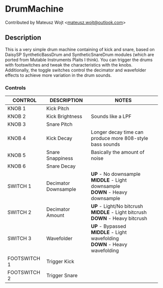 # DrumMachine

Contributed by Mateusz Wojt \<<mateusz.wojt@outlook.com>\>

## Description

This is a very simple drum machine containing of kick and snare, based on DaisySP SyntheticBassDrum and SyntheticSnareDrum modules (which are ported from Mutable Instruments Plaits I think). You can trigger the drums with footswitches and tweak the characteristics with the knobs. Additionally, the toggle switches control the decimator and wavefolder effects to achieve more variation in the drum sounds.

### Controls

| CONTROL      | DESCRIPTION          | NOTES                                                                                    |
| ------------ | -------------------- | ---------------------------------------------------------------------------------------- |
| KNOB 1       | Kick Pitch           |                                                                                          |
| KNOB 2       | Kick Brightness      | Sounds like a LPF                                                                        |
| KNOB 3       | Snare Pitch          |                                                                                          |
| KNOB 4       | Kick Decay           | Longer decay time can produce more 808-style bass sounds                                 |
| KNOB 5       | Snare Snappiness     | Basically the amount of noise                                                            |
| KNOB 6       | Snare Decay          |                                                                                          |
| SWITCH 1     | Decimator Downsample | **UP** - No downsample<br/>**MIDDLE** - Light downsample<br/>**DOWN** - Heavy downsample |
| SWITCH 2     | Decimator Amount     | **UP** - Light/No bitcrush<br/>**MIDDLE** - Light bitcrush<br/>**DOWN** - Heavy bitcrush |
| SWITCH 3     | Wavefolder           | **UP** - Bypassed <br/>**MIDDLE** - Light wavefolding<br/>**DOWN** - Heavy wavefolding   |
| FOOTSWITCH 1 | Trigger Kick         |                                                                                          |
| FOOTSWITCH 2 | Trigger Snare        |                                                                                          |
